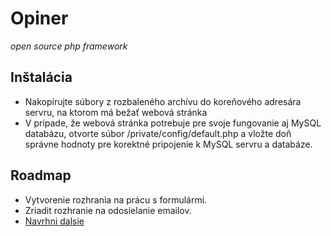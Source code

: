 # Opiner
*open source php framework*


## Inštalácia

* Nakopírujte súbory z rozbaleného archívu do koreňového adresára servru, na ktorom má bežať webová stránka
* V prípade, že webová stránka potrebuje pre svoje fungovanie aj MySQL databázu, otvorte súbor /private/config/default.php a vložte doň správne hodnoty pre korektné pripojenie k MySQL servru a databáze.

## Roadmap

* Vytvorenie rozhrania na prácu s formulármi.
* Zriadit rozhranie na odosielanie emailov.
* [Navrhni dalsie](mailto:tomas@tatarko.sk)